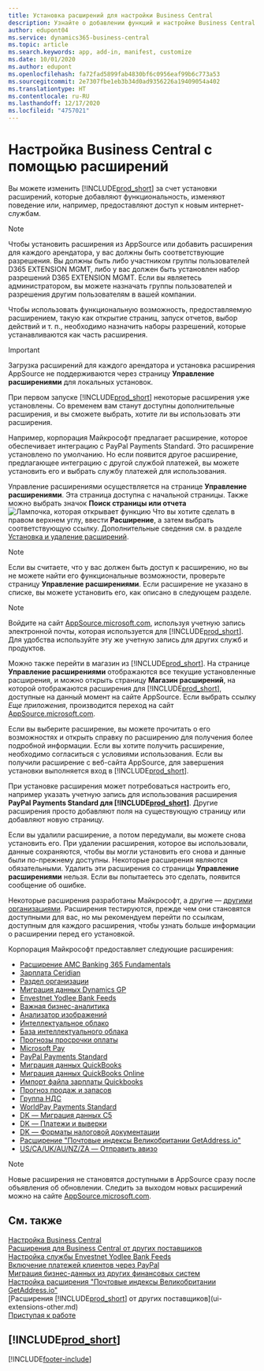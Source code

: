 ```yaml
---
title: Установка расширений для настройки Business Central
description: Узнайте о добавлении функций и настройке Business Central путем установки расширений.
author: edupont04
ms.service: dynamics365-business-central
ms.topic: article
ms.search.keywords: app, add-in, manifest, customize
ms.date: 10/01/2020
ms.author: edupont
ms.openlocfilehash: fa72fad5899fab4830bf6c0956eaf99b6c773a53
ms.sourcegitcommit: 2e7307fbe1eb3b34d0ad9356226a19409054a402
ms.translationtype: HT
ms.contentlocale: ru-RU
ms.lasthandoff: 12/17/2020
ms.locfileid: "4757021"
---
```

# <a name="customizing-business-central-using-extensions"></a>Настройка Business Central с помощью расширений

Вы можете изменить [!INCLUDE[prod_short](includes/prod_short.md)] за счет установки расширений, которые добавляют функциональность, изменяют поведение или, например, предоставляют доступ к новым интернет-службам.

> [!NOTE]
> Чтобы установить расширения из AppSource или добавить расширения для каждого арендатора, у вас должны быть соответствующие разрешения. Вы должны быть либо участником группы пользователей D365 EXTENSION MGMT, либо у вас должен быть установлен набор разрешений D365 EXTENSION MGMT. Если вы являетесь администратором, вы можете назначать группы пользователей и разрешения другим пользователям в вашей компании.

Чтобы использовать функциональную возможность, предоставляемую расширением, такую как открытие страниц, запуск отчетов, выбор действий и т. п., необходимо назначить наборы разрешений, которые устанавливаются как часть расширения.

> [!IMPORTANT]  
> Загрузка расширений для каждого арендатора и установка расширения AppSource не поддерживаются через страницу **Управление расширениями** для локальных установок.

При первом запуске [!INCLUDE[prod_short](includes/prod_short.md)] некоторые расширения уже установлены. Со временем вам станут доступны дополнительные расширения, и вы сможете выбрать, хотите ли вы использовать эти расширения.

Например, корпорация Майкрософт предлагает расширение, которое обеспечивает интеграцию с PayPal Payments Standard. Это расширение установлено по умолчанию.
Но если появится другое расширение, предлагающее интеграцию с другой службой платежей, вы можете установить его и выбрать службу платежей для использования.  

Управление расширениями осуществляется на странице **Управление расширениями**. Эта страница доступна с начальной страницы. Также можно выбрать значок **Поиск страницы или отчета** ![Лампочка, которая открывает функцию Что вы хотите сделать](media/ui-search/search_small.png "Что вы хотите сделать") в правом верхнем углу, ввести **Расширение**, а затем выбрать соответствующую ссылку. Дополнительные сведения см. в разделе [Установка и удаление расширений](ui-extensions-install-uninstall.md).

> [!NOTE]  
> Если вы считаете, что у вас должен быть доступ к расширению, но вы не можете найти его функциональные возможности, проверьте страницу **Управление расширениями**. Если расширение не указано в списке, вы можете установить его, как описано в следующем разделе.  

> [!NOTE]  
> Войдите на сайт [AppSource.microsoft.com](https://appsource.microsoft.com/), используя учетную запись электронной почты, которая используется для [!INCLUDE[prod_short](includes/prod_short.md)]. Для удобства используйте эту же учетную запись для других служб и продуктов.  

Можно также перейти в магазин из [!INCLUDE[prod_short](includes/prod_short.md)]. На странице **Управление расширениями** отображаются все текущие установленные расширения, и можно открыть страницу **Магазин расширений**, на которой отображаются расширения для [!INCLUDE[prod_short](includes/prod_short.md)], доступные на данный момент на сайте AppSource. Если выбрать ссылку *Еще приложения*, производится переход на сайт [AppSource.microsoft.com](https://appsource.microsoft.com/marketplace/apps?product=dynamics-365%3Bdynamics-365-business-central&page=1).  

Если вы выберите расширение, вы можете прочитать о его возможностях и открыть справку по расширению для получения более подробной информации. Если вы хотите получить расширение, необходимо согласиться с условиями использования. Если вы получили расширение с веб-сайта AppSource, для завершения установки выполняется вход в [!INCLUDE[prod_short](includes/prod_short.md)].  

При установке расширения может потребоваться настроить его, например указать учетную запись для использования расширения **PayPal Payments Standard для [!INCLUDE[prod_short](includes/prod_short.md)]**.
Другие расширения просто добавляют поля на существующую страницу или добавляют новую страницу.   

Если вы удалили расширение, а потом передумали, вы можете снова установить его. При удалении расширения, которое вы использовали, данные сохраняются, чтобы вы могли установить его снова и данные были по-прежнему доступны. Некоторые расширения являются обязательными. Удалить эти расширения со страницы **Управление расширениями** нельзя. Если вы попытаетесь это сделать, появится сообщение об ошибке.  

Некоторые расширения разработаны Майкрософт, а другие — [другими организациями](ui-extensions-other.md). Расширения тестируются, прежде чем они становятся доступными для вас, но мы рекомендуем перейти по ссылкам, доступным для каждого расширения, чтобы узнать больше информации о расширении перед его установкой.  

Корпорация Майкрософт предоставляет следующие расширения:  

* [Расширение AMC Banking 365 Fundamentals](ui-extensions-amc-banking.md)
* [Зарплата Ceridian](ui-extensions-ceridian-payroll.md)
* [Раздел организации](ui-extensions-company-hub.md)  
* [Миграция данных Dynamics GP](ui-extensions-dynamicsgp-data-migration.md)
* [Envestnet Yodlee Bank Feeds](ui-extensions-yodlee-bank-feeds.md)
* [Важная бизнес-аналитика](ui-extensions-essential-business-insights.md)
* [Анализатор изображений](ui-extensions-image-analyzer.md)
* [Интеллектуальное облако](ui-extensions-data-replication.md)
* [База интеллектуального облака](ui-extensions-intelligent-cloud.md)  
* [Прогнозы просрочки оплаты](ui-extensions-late-payment-prediction.md)
* [Microsoft Pay](ui-extensions-microsoft-pay-payments.md)
* [PayPal Payments Standard](ui-extensions-paypal-payments-standard.md)
* [Миграция данных QuickBooks](ui-extensions-quickbooks-data-migration.md)
* [Миграция данных QuickBooks Online](ui-extensions-quickbooks-online-data-migration.md)
* [Импорт файла зарплаты Quickbooks](ui-extensions-quickbooks-payroll.md)
* [Прогноз продаж и запасов](ui-extensions-sales-forecast.md)
* [Группа НДС](ui-extensions-vat-group.md)
* [WorldPay Payments Standard](ui-extensions-worldpay-payments-standard.md)
* [DK — Миграция данных C5](ui-extensions-c5-data-migration.md)
* [DK — Платежи и выверки](ui-extensions-payments-reconciliation-formats-dk.md)
* [DK — Форматы налоговой документации](ui-extensions-tax-file-formats-dk.md)
* [Расширение "Почтовые индексы Великобритании GetAddress.io"](LocalFunctionality/UnitedKingdom/ui-extensions-getaddressio.md)  
* [US/CA/UK/AU/NZ/ZA — Отправить авизо](ui-extensions-send-remittance-advice.md)

> [!NOTE]  
> Новые расширения не становятся доступными в AppSource сразу после объявления об обновлении. Следить за выходом новых расширений можно на сайте [AppSource.microsoft.com](https://appsource.microsoft.com/marketplace/apps?product=dynamics-365%3Bdynamics-365-business-central&page=1).

## <a name="see-also"></a>См. также

[Настройка Business Central](ui-customizing-overview.md)  
[Расширения для Business Central от других поставщиков](ui-extensions-other.md)  
[Настройка службы Envestnet Yodlee Bank Feeds](bank-how-setup-bank-statement-service.md)  
[Включение платежей клиентов через PayPal](sales-how-enable-payment-service-extensions.md)  
[Миграция бизнес-данных из других финансовых систем](across-import-data-configuration-packages.md)  
[Настройка расширения "Почтовые индексы Великобритании GetAddress.io"](LocalFunctionality/UnitedKingdom/uk-setup-postal-code-service.md)  
[Расширения [!INCLUDE[prod_short](includes/prod_short.md)] от других поставщиков](ui-extensions-other.md)  
[Приступая к работе](product-get-started.md)  

## [!INCLUDE[prod_short](includes/free_trial_md.md)]  


[!INCLUDE[footer-include](includes/footer-banner.md)]